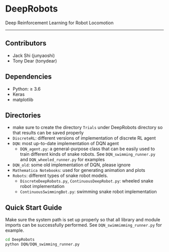# DeepRobots
Deep Reinforcement Learning for Robot Locomotion

---
## Contributors
- Jack Shi (junyaoshi)
- Tony Dear (tonydear)

## Dependencies
- Python: ≥ 3.6
- Keras
- matplotlib

## Directories
- make sure to create the directory `Trials` under DeepRobots directory so that results can be saved properly
- `DiscreteRL`: different versions of implementation of discrete RL agent
- `DQN`: most up-to-date implementation of DQN agent
    - `DQN_agent.py`: a general-purpose class that can be easily used to train different kinds of snake robots. 
    See `DQN_swimming_runner.py` and `DQN_wheeled_runner.py` for examples
- `DQN_old`: some old implementation of DQN, please ignore
- `Mathematica Notebooks`: used for generating animation and plots
- `Robots`: different types of snake robot models.
    - `DiscreteDeepRobots.py`, `ContinuousDeepRobot.py`: wheeled snake robot implementation
    - `ContinuousSwimmingBot.py`: swimming snake robot implementation

## Quick Start Guide

Make sure the system path is set up properly so that all library and module imports can be successfully performed. 
See `DQN_swimmimming_runner.py` for example.

```bash
cd DeepRobots
python DQN/DQN_swimming_runner.py
```
